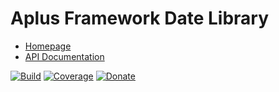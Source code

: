 # Aplus Framework Date Library

- [Homepage](https://aplus-framework.com/docs/date)
- [API Documentation](https://aplus-framework.gitlab.io/libraries/date/docs/)

[![Build](https://gitlab.com/aplus-framework/libraries/date/badges/master/pipeline.svg)](https://gitlab.com/aplus-framework/libraries/date/-/jobs)
[![Coverage](https://gitlab.com/aplus-framework/libraries/date/badges/master/coverage.svg?job=test:php)](https://aplus-framework.gitlab.io/libraries/date/coverage/)
[![Donate](https://img.shields.io/badge/Donate-PayPal-blue.svg)](https://www.paypal.com/cgi-bin/webscr?cmd=_s-xclick&hosted_button_id=NGBNW5PY4VSJ4)
